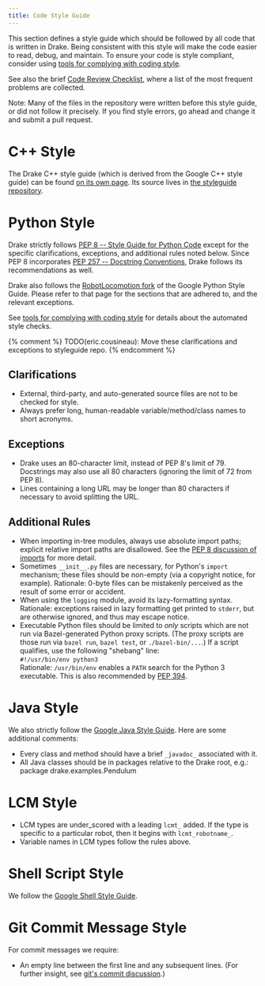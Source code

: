 ```yaml
---
title: Code Style Guide
---
```


This section defines a style guide which should be followed by all code that is
written in Drake. Being consistent with this style will make the code easier to
read, debug, and maintain. To ensure your code is style compliant, consider
using [tools for complying with coding style](/code_style_tools.html).

See also the brief
[Code Review Checklist](/code_review_checklist.html),
where a list of the most frequent problems are collected.

Note: Many of the files in the repository were written before this style guide,
or did not follow it precisely.  If you find style errors, go ahead and change
it and submit a pull request.

# C++ Style

The Drake C++ style guide (which is derived from the Google C++ style guide)
can be found
[on its own page](https://drake.mit.edu/styleguide/cppguide.html).
Its source lives in
[the styleguide repository](https://github.com/RobotLocomotion/styleguide).

# Python Style

Drake strictly follows [PEP 8 -- Style Guide for Python Code](
https://www.python.org/dev/peps/pep-0008/) except for the specific
clarifications, exceptions, and additional rules noted below. Since PEP 8
incorporates [PEP 257 -- Docstring Conventions](
https://www.python.org/dev/peps/pep-0257/), Drake follows its
recommendations as well.

Drake also follows the
[RobotLocomotion fork](https://drake.mit.edu/styleguide/pyguide.html)
of the Google Python Style Guide. Please refer to that page for the sections
that are adhered to, and the relevant exceptions.

See [tools for complying with coding style](/code_style_tools.html) for details
about the automated style checks.

{% comment %}
TODO(eric.cousineau): Move these clarifications and exceptions to styleguide
   repo.
{% endcomment %}

## Clarifications

* External, third-party, and auto-generated source files are not to be checked
  for style.
* Always prefer long, human-readable variable/method/class names to short
  acronyms.

## Exceptions

* Drake uses an 80-character limit, instead of PEP 8's limit of 79. Docstrings
  may also use all 80 characters (ignoring the limit of 72 from PEP 8).
* Lines containing a long URL may be longer than 80 characters if necessary to
  avoid splitting the URL.

## Additional Rules

* When importing in-tree modules, always use absolute import paths; explicit
  relative import paths are disallowed. See the [PEP 8 discussion of imports](
  https://www.python.org/dev/peps/pep-0008/#imports) for more detail.
* Sometimes ``__init__.py`` files are necessary, for Python's ``import``
  mechanism; these files should be non-empty (via a copyright notice, for
  example). Rationale: 0-byte files can be mistakenly perceived as the result
  of some error or accident.
* When using the ``logging`` module, avoid its lazy-formatting
  syntax. Rationale: exceptions raised in lazy formatting get printed to
  ``stderr``, but are otherwise ignored, and thus may escape notice.
* Executable Python files should be limited to *only* scripts which are not run
  via Bazel-generated Python proxy scripts. (The proxy scripts are those
  run via ``bazel run``, ``bazel test``, or ``./bazel-bin/...``.)
  If a script qualifies, use the following "shebang" line:<br/>
  ``#!/usr/bin/env python3``<br/>
  Rationale: ``/usr/bin/env`` enables a ``PATH`` search for the Python 3
  executable. This is also recommended by
  [PEP 394](https://www.python.org/dev/peps/pep-0394/).

# Java Style

We also strictly follow the [Google Java Style Guide](
https://google.github.io/styleguide/javaguide.html).
Here are some additional comments:

* Every class and method should have a brief `_javadoc_` associated with it.
* All Java classes should be in packages relative to the Drake root,
   e.g.: package drake.examples.Pendulum

# LCM Style

* LCM types are under_scored with a leading `lcmt_` added. If the type is
  specific to a particular robot, then it begins with `lcmt_robotname_`.
* Variable names in LCM types follow the rules above.

# Shell Script Style

We follow the [Google Shell Style Guide](
https://google.github.io/styleguide/shell.xml).

# Git Commit Message Style

For commit messages we require:

* An empty line between the first line and any subsequent lines. (For
  further insight, see
  [git's commit discussion](https://git-scm.com/docs/git-commit#_discussion).)
